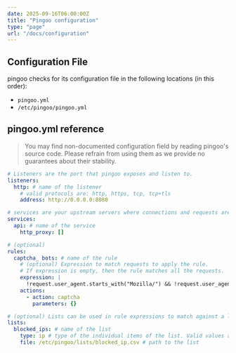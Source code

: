 ```yaml
---
date: 2025-09-16T06:00:00Z
title: "Pingoo configuration"
type: "page"
url: "/docs/configuration"
---
```


## Configuration File

pingoo checks for its configuration file in the following locations (in this order):
- `pingoo.yml`
- `/etc/pingoo/pingoo.yml`


## pingoo.yml reference

> You may find non-documented configuration field by reading pingoo's source code. Please refrain from using them as we provide no guarantees about their stability.

```yml
# Listeners are the port that pingoo exposes and listen to.
listeners:
  http: # name of the listener
    # valid protocols are: http, https, tcp, tcp+tls
    address: http://0.0.0.0:8080

# services are your upstream servers where connections and requests are forwarded to.
services:
  api: # name of the service
    http_proxy: []

# (optional)
rules:
  captcha_ bots: # name of the rule
    # (optional) Expression to match requests to apply the rule.
    # If expression is empty, then the rule matches all the requests.
    expression: |
      !request.user_agent.starts_with("Mozilla/") && !request.user_agent.contains("curl/")
    actions:
      - action: captcha
        parameters: {}

# (optional) Lists can be used in rule expressions to match against a large number of values
lists:
  blocked_ips: # name of the list
    type: ip # type of the individual items of the list. Valid values are: int, ip, string
    file: /etc/pingoo/lists/blocked_ip.csv # path to the list
```
